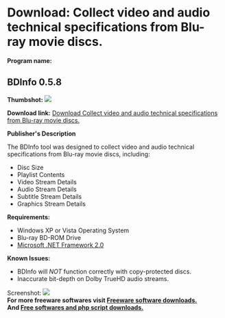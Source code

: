 # Download: Collect video and audio technical specifications from Blu-ray movie discs.

**Program name:**

## BDInfo 0.5.8

  
**Thumbshot:** ![](http://www.freewarefiles.com/screenshot/bdinfo04_md.jpg)   
  
**Download link:** [Download Collect video and audio technical specifications from Blu-ray movie discs.](http://freesoftwares.boysofts.com/BDInfo_program_43365.html)  
  


**Publisher's Description**  
  


The BDInfo tool was designed to collect video and audio technical specifications from Blu-ray movie discs, including: 

  * Disc Size 
  * Playlist Contents 
  * Video Stream Details 
  * Audio Stream Details 
  * Subtitle Stream Details 
  * Graphics Stream Details 

**Requirements:**

  * Windows XP or Vista Operating System 
  * Blu-ray BD-ROM Drive 
  * [Microsoft .NET Framework 2.0](http://www.freewarefiles.com/Microsoft-NET-Framework-x-Final_program_16026.html)

**Known Issues:**

  * BDInfo will *NOT* function correctly with copy-protected discs. 
  * Inaccurate bit-depth on Dolby TrueHD audio streams. 

  
  
Screenshot: ![](http://www.freewarefiles.com/screenshot/bdinfo04.jpg)   
**For more freeware softwares visit [Freeware software downloads.](http://freesoftwares.boysofts.com/)**   
**And [Free softwares and php script downloads.](http://www.boysofts.com/)**
